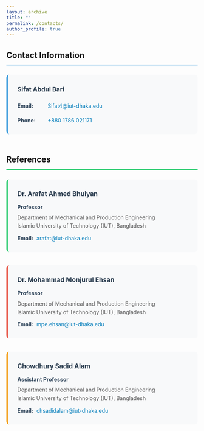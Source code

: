 ```yaml
---
layout: archive
title: ""
permalink: /contacts/
author_profile: true
---
```

<div class="contacts-container" style="max-width: 800px; margin: 0 auto;">

  <!-- Personal Contact Information -->
  <div class="contact-section" style="margin-bottom: 50px;">
    <h2 style="border-bottom: 2px solid #3498db; padding-bottom: 8px; margin-bottom: 25px;">
      Contact Information
    </h2>
    <div style="background: #f8f9fa; padding: 25px; border-radius: 8px; border-left: 4px solid #3498db;">
      <h3 style="color: #2c3e50; margin-top: 0; margin-bottom: 20px;">Sifat Abdul Bari</h3>
      <div style="display: flex; flex-direction: column; gap: 15px;">
        <div style="display: flex; align-items: flex-start;">
          <strong style="min-width: 80px; color: #34495e;">Email:</strong>
          <a href="mailto:Sifat4@iut-dhaka.edu" style="color: #007cba; text-decoration: none;">
            Sifat4@iut-dhaka.edu
          </a>
        </div>
        <div style="display: flex; align-items: flex-start;">
          <strong style="min-width: 80px; color: #34495e;">Phone:</strong>
          <a href="tel:+8801786021171" style="color: #007cba; text-decoration: none;">
            +880 1786 021171
          </a>
        </div>
      </div>
    </div>
  </div>
  <!-- References Section -->
  <div class="references-section">
    <h2 style="border-bottom: 2px solid #2ecc71; padding-bottom: 8px; margin-bottom: 25px;">
      References
    </h2>
    <!-- Reference 1 -->
    <div class="reference-item" style="margin-bottom: 35px; padding: 25px; background: #f8f9fa; border-radius: 8px; border-left: 4px solid #2ecc71;">
      <h3 style="color: #2c3e50; margin-top: 0; margin-bottom: 10px;">Dr. Arafat Ahmed Bhuiyan</h3>
      <p style="margin: 5px 0; color: #34495e; font-weight: bold;">Professor</p>
      <p style="margin: 5px 0; color: #555;">
        Department of Mechanical and Production Engineering<br>
        Islamic University of Technology (IUT), Bangladesh
      </p>
      <div style="margin-top: 10px;">
        <strong style="color: #34495e;">Email:</strong>
        <a href="mailto:arafat@iut-dhaka.edu" style="color: #007cba; text-decoration: none; margin-left: 5px;">
          arafat@iut-dhaka.edu
        </a>
      </div>
    </div>
    <!-- Reference 2 -->
    <div class="reference-item" style="margin-bottom: 35px; padding: 25px; background: #f8f9fa; border-radius: 8px; border-left: 4px solid #e74c3c;">
      <h3 style="color: #2c3e50; margin-top: 0; margin-bottom: 10px;">Dr. Mohammad Monjurul Ehsan</h3>
      <p style="margin: 5px 0; color: #34495e; font-weight: bold;">Professor</p>
      <p style="margin: 5px 0; color: #555;">
        Department of Mechanical and Production Engineering<br>
        Islamic University of Technology (IUT), Bangladesh
      </p>
      <div style="margin-top: 10px;">
        <strong style="color: #34495e;">Email:</strong>
        <a href="mailto:mpe.ehsan@iut-dhaka.edu" style="color: #007cba; text-decoration: none; margin-left: 5px;">
          mpe.ehsan@iut-dhaka.edu
        </a>
      </div>
    </div>
    <!-- Reference 3 -->
    <div class="reference-item" style="padding: 25px; background: #f8f9fa; border-radius: 8px; border-left: 4px solid #f39c12;">
      <h3 style="color: #2c3e50; margin-top: 0; margin-bottom: 10px;">Chowdhury Sadid Alam</h3>
      <p style="margin: 5px 0; color: #34495e; font-weight: bold;">Assistant Professor</p>
      <p style="margin: 5px 0; color: #555;">
        Department of Mechanical and Production Engineering<br>
        Islamic University of Technology (IUT), Bangladesh
      </p>
      <div style="margin-top: 10px;">
        <strong style="color: #34495e;">Email:</strong>
        <a href="mailto:chsadidalam@iut-dhaka.edu" style="color: #007cba; text-decoration: none; margin-left: 5px;">
          chsadidalam@iut-dhaka.edu
        </a>
      </div>
    </div>

  </div>

</div>

<style>
.contacts-container {
  line-height: 1.6;
}

.contact-section, .references-section {
  line-height: 1.6;
}

.reference-item h3 {
  font-size: 1.2em;
}

/* Responsive design */
@media (max-width: 768px) {
  .contacts-container {
    padding: 0 20px;
  }
  
  .reference-item {
    padding: 20px !important;
  }
}

/* Hover effects for better interactivity */
a:hover {
  text-decoration: underline !important;
}
</style>